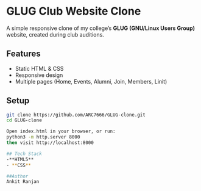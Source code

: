 # GLUG Club Website Clone

A simple responsive clone of my college’s **GLUG (GNU/Linux Users Group)** website, created during club auditions.

## Features
- Static HTML & CSS  
- Responsive design  
- Multiple pages (Home, Events, Alumni, Join, Members, Linit)  

## Setup
```bash
git clone https://github.com/ARC7666/GLUG-clone.git
cd GLUG-clone

Open index.html in your browser, or run:
python3 -m http.server 8000
then visit http://localhost:8000

## Tech Stack
-**HTML5**
- **CSS**

##Author
Ankit Ranjan

